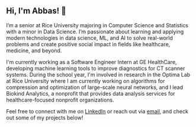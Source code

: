 ## Hi, I'm Abbas! 👋

I’m a senior at Rice University majoring in Computer Science and Statistics with a minor in Data Science. I’m passionate about learning and applying modern technologies in data science, ML, and AI to solve real-world problems and create positive social impact in fields like healthcare, medicine, and beyond.

I'm currently working as a Software Engineer Intern at GE HealthCare, developing machine learning tools to improve diagnostics for CT scanner systems. During the school year, I'm involved in research in the Optima Lab at Rice University where I am currently working on algorithms for compression and optimization of large-scale neural networks, and I lead Biokind Analytics, a nonprofit that provides data analysis services for healthcare-focused nonprofit organizations.

Feel free to connect with me on [LinkedIn](https://www.linkedin.com/in/abbas-t-shaikh/) or reach out via [email](mailto:abbas.tamim.shaikh@gmail.com), and check out some of my projects below!

<!--
**abbastshaikh/abbastshaikh** is a ✨ _special_ ✨ repository because its `README.md` (this file) appears on your GitHub profile.

Here are some ideas to get you started:

- 🔭 I’m currently working on ...
- 🌱 I’m currently learning ...
- 👯 I’m looking to collaborate on ...
- 🤔 I’m looking for help with ...
- 💬 Ask me about ...
- 📫 How to reach me: ...
- 😄 Pronouns: ...
- ⚡ Fun fact: ...
-->

